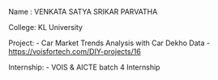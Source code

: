Name : VENKATA SATYA SRIKAR PARVATHA

College: KL University

Project: - Car Market Trends Analysis with Car Dekho Data - https://voisfortech.com/DIY-projects/16

Internship: - VOIS & AICTE batch 4 Internship
